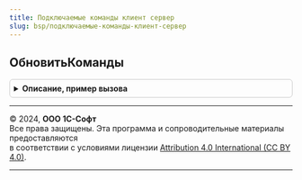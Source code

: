 ```yaml
---
title: Подключаемые команды клиент сервер
slug: bsp/подключаемые-команды-клиент-сервер
---
```



## ОбновитьКоманды
<details style="margin: 1em 0; padding: 0.5em; border: 1px solid #ccc; border-radius: 6px;">

<summary style="font-weight: bold; cursor: pointer;">Описание, пример вызова</summary>

```bsl

// Обновляет список команд в зависимости от текущего контекста.
//
// Параметры:
//   Форма - ФормаКлиентскогоПриложения - форма, для которой требуется обновление команд.
//   Источник - ДанныеФормыСтруктура
//            - ТаблицаФормы - контекст для проверки условий (Форма.Объект или Форма.Элементы.Список).
//
Процедура ОбновитьКоманды(Форма, Знач Источник = Неопределено) Экспорт
```

Пример вызова
```bsl
ПодключаемыеКомандыКлиентСервер.ОбновитьКоманды(Форма, Источник);
```
</details>

---

© 2024, **ООО 1С-Софт**  
Все права защищены. Эта программа и сопроводительные материалы предоставляются  
в соответствии с условиями лицензии [Attribution 4.0 International (CC BY 4.0)](https://creativecommons.org/licenses/by/4.0/legalcode).

---
